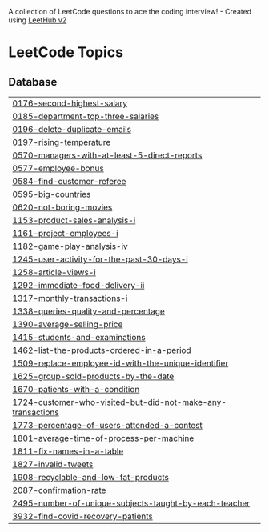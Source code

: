 A collection of LeetCode questions to ace the coding interview! - Created using [LeetHub v2](https://github.com/arunbhardwaj/LeetHub-2.0)
<!---LeetCode Topics Start-->
# LeetCode Topics
## Database
|  |
| ------- |
| [0176-second-highest-salary](https://github.com/chandruiyappan/Leetcode/tree/master/0176-second-highest-salary) |
| [0185-department-top-three-salaries](https://github.com/chandruiyappan/Leetcode/tree/master/0185-department-top-three-salaries) |
| [0196-delete-duplicate-emails](https://github.com/chandruiyappan/Leetcode/tree/master/0196-delete-duplicate-emails) |
| [0197-rising-temperature](https://github.com/chandruiyappan/Leetcode/tree/master/0197-rising-temperature) |
| [0570-managers-with-at-least-5-direct-reports](https://github.com/chandruiyappan/Leetcode/tree/master/0570-managers-with-at-least-5-direct-reports) |
| [0577-employee-bonus](https://github.com/chandruiyappan/Leetcode/tree/master/0577-employee-bonus) |
| [0584-find-customer-referee](https://github.com/chandruiyappan/Leetcode/tree/master/0584-find-customer-referee) |
| [0595-big-countries](https://github.com/chandruiyappan/Leetcode/tree/master/0595-big-countries) |
| [0620-not-boring-movies](https://github.com/chandruiyappan/Leetcode/tree/master/0620-not-boring-movies) |
| [1153-product-sales-analysis-i](https://github.com/chandruiyappan/Leetcode/tree/master/1153-product-sales-analysis-i) |
| [1161-project-employees-i](https://github.com/chandruiyappan/Leetcode/tree/master/1161-project-employees-i) |
| [1182-game-play-analysis-iv](https://github.com/chandruiyappan/Leetcode/tree/master/1182-game-play-analysis-iv) |
| [1245-user-activity-for-the-past-30-days-i](https://github.com/chandruiyappan/Leetcode/tree/master/1245-user-activity-for-the-past-30-days-i) |
| [1258-article-views-i](https://github.com/chandruiyappan/Leetcode/tree/master/1258-article-views-i) |
| [1292-immediate-food-delivery-ii](https://github.com/chandruiyappan/Leetcode/tree/master/1292-immediate-food-delivery-ii) |
| [1317-monthly-transactions-i](https://github.com/chandruiyappan/Leetcode/tree/master/1317-monthly-transactions-i) |
| [1338-queries-quality-and-percentage](https://github.com/chandruiyappan/Leetcode/tree/master/1338-queries-quality-and-percentage) |
| [1390-average-selling-price](https://github.com/chandruiyappan/Leetcode/tree/master/1390-average-selling-price) |
| [1415-students-and-examinations](https://github.com/chandruiyappan/Leetcode/tree/master/1415-students-and-examinations) |
| [1462-list-the-products-ordered-in-a-period](https://github.com/chandruiyappan/Leetcode/tree/master/1462-list-the-products-ordered-in-a-period) |
| [1509-replace-employee-id-with-the-unique-identifier](https://github.com/chandruiyappan/Leetcode/tree/master/1509-replace-employee-id-with-the-unique-identifier) |
| [1625-group-sold-products-by-the-date](https://github.com/chandruiyappan/Leetcode/tree/master/1625-group-sold-products-by-the-date) |
| [1670-patients-with-a-condition](https://github.com/chandruiyappan/Leetcode/tree/master/1670-patients-with-a-condition) |
| [1724-customer-who-visited-but-did-not-make-any-transactions](https://github.com/chandruiyappan/Leetcode/tree/master/1724-customer-who-visited-but-did-not-make-any-transactions) |
| [1773-percentage-of-users-attended-a-contest](https://github.com/chandruiyappan/Leetcode/tree/master/1773-percentage-of-users-attended-a-contest) |
| [1801-average-time-of-process-per-machine](https://github.com/chandruiyappan/Leetcode/tree/master/1801-average-time-of-process-per-machine) |
| [1811-fix-names-in-a-table](https://github.com/chandruiyappan/Leetcode/tree/master/1811-fix-names-in-a-table) |
| [1827-invalid-tweets](https://github.com/chandruiyappan/Leetcode/tree/master/1827-invalid-tweets) |
| [1908-recyclable-and-low-fat-products](https://github.com/chandruiyappan/Leetcode/tree/master/1908-recyclable-and-low-fat-products) |
| [2087-confirmation-rate](https://github.com/chandruiyappan/Leetcode/tree/master/2087-confirmation-rate) |
| [2495-number-of-unique-subjects-taught-by-each-teacher](https://github.com/chandruiyappan/Leetcode/tree/master/2495-number-of-unique-subjects-taught-by-each-teacher) |
| [3932-find-covid-recovery-patients](https://github.com/chandruiyappan/Leetcode/tree/master/3932-find-covid-recovery-patients) |
<!---LeetCode Topics End-->